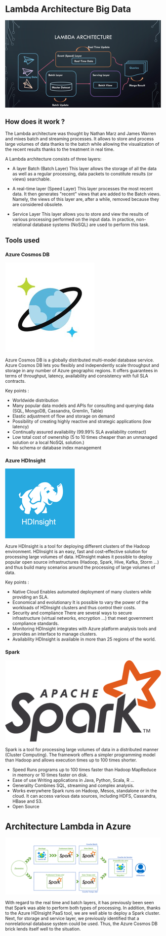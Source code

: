# Lambda Architecture Big Data

![lambda](lambda.png)




## How does it work ?




The Lambda architecture was thought by Nathan Marz and James Warren and mixes batch and streaming processes. It allows to store and process large volumes of data thanks to the batch while allowing the visualization of the recent results thanks to the treatment in real time.

A Lambda architecture consists of three layers:

- A layer Batch (Batch Layer) This layer allows the storage of all the data as well as a regular processing, data packets to constitute results (or views) searchable.

- A real-time layer (Speed ​​Layer) This layer processes the most recent data. It then generates "recent" views that are added to the Batch views. Namely, the views of this layer are, after a while, removed because they are considered obsolete.

- Service Layer This layer allows you to store and view the results of various processing performed on the input data. In practice, non-relational database systems (NoSQL) are used to perform this task.


## Tools used

### Azure Cosmos DB

![cosmos](cosmos.jpg)

Azure Cosmos DB is a globally distributed multi-model database service. Azure Cosmos DB lets you flexibly and independently scale throughput and storage in any number of Azure geographic regions. It offers guarantees in terms of throughput, latency, availability and consistency with full SLA contracts.

Key points :
- Worldwide distribution
- Many popular data models and APIs for consulting and querying
data (SQL, MongoDB, Cassandra, Gremlin, Table)
- Elastic adjustment of flow and storage on demand
- Possibility of creating highly reactive and strategic applications (low latency)
- Continually assured availability (99.99% SLA availability contract)
- Low total cost of ownership (5 to 10 times cheaper than an unmanaged solution
or a local NoSQL solution.)
- No schema or database index management
### Azure HDInsight

![hdinsight](hdinsight.png)

Azure HDInsight is a tool for deploying different clusters of the Hadoop environment. HDInsight is an easy, fast and cost-effective solution for processing large volumes of data. HDInsight makes it possible to deploy popular open source infrastructures (Hadoop, Spark, Hive, Kafka, Storm ...) and thus build many scenarios around the processing of large volumes of data.

Key points :

- Native Cloud
Enables automated deployment of many clusters while providing an SLA.
- Economical and evolutionary
It is possible to vary the power of the workloads of HDInsight clusters and thus control their costs.
- Security and compliance
There are several ways to secure infrastructure (virtual networks, encryption ...) that meet government compliance standards.
- Monitoring
HDInsight integrates with Azure platform analysis tools and provides an interface to manage clusters.
- Availability
HDInsight is available in more than 25 regions of the world.

### Spark

![spark](spark.png)


Spark is a tool for processing large volumes of data in a distributed manner (Cluster Computing). The framework offers a simpler programming model than Hadoop and allows execution times up to 100 times shorter.

-  Speed
Runs programs up to 100 times faster than Hadoop MapReduce in memory or 10 times faster on disk.
- Ease of use
Writing applications in Java, Python, Scala, R ...
- Generality
Combines SQL, streaming and complex analysis.
- Works everywhere
Spark runs on Hadoop, Mesos, standalone or in the cloud. It can access various data sources, including HDFS, Cassandra, HBase and S3.
- Open Source

# Architecture Lambda in Azure

![architecture](architecture.png)

With regard to the real time and batch layers, it has previously been seen that Spark was able to perform both types of processing. In addition, thanks to the Azure HDInsight PaaS tool, we are well able to deploy a Spark cluster.
Next, for storage and service layer, we previously identified that a nonrelational database system could be used. Thus, the Azure Cosmos DB brick lends itself well to the situation.


